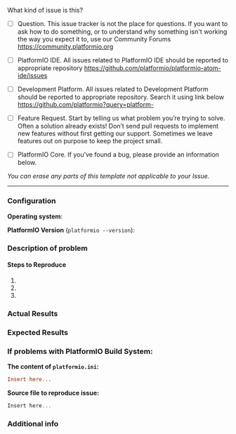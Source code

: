 What kind of issue is this?

- [ ] Question. This issue tracker is not the place for questions. If you want to ask how to do
      something, or to understand why something isn't working the way you expect it to, use
      our Community Forums https://community.platformio.org

- [ ] PlatformIO IDE. All issues related to PlatformIO IDE should be reported to appropriate repository
      https://github.com/platformio/platformio-atom-ide/issues

- [ ] Development Platform. All issues related to Development Platform should be reported to appropriate repository. Search it using link below
      https://github.com/platformio?query=platform-

- [ ] Feature Request. Start by telling us what problem you’re trying to solve. Often a solution
      already exists! Don’t send pull requests to implement new features without first getting our
      support. Sometimes we leave features out on purpose to keep the project small.

- [ ] PlatformIO Core. If you’ve found a bug, please provide an information below.

*You can erase any parts of this template not applicable to your Issue.*

------------------------------------------------------------------

### Configuration

**Operating system**:

**PlatformIO Version** (`platformio --version`):

### Description of problem


#### Steps to Reproduce

1.
2.
3.

### Actual Results


### Expected Results


### If problems with PlatformIO Build System:

**The content of `platformio.ini`:**
```ini
Insert here...
```

**Source file to reproduce issue:**
```cpp
Insert here...
```

### Additional info
